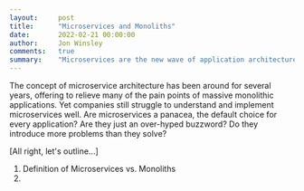 ```yaml
---
layout:     post
title:      "Microservices and Monoliths"
date:       2022-02-21 00:00:00
author:     Jon Winsley
comments:   true
summary:    "Microservices are the new wave of application architecture, but are they right for every project?"
---
```


The concept of microservice architecture has been around for several years, offering to relieve many of the pain points of massive monolithic applications. Yet companies still struggle to understand and implement microservices well. Are microservices a panacea, the default choice for every application? Are they just an over-hyped buzzword? Do they introduce more problems than they solve?

[All right, let's outline...]

1. Definition of Microservices vs. Monoliths
2. 